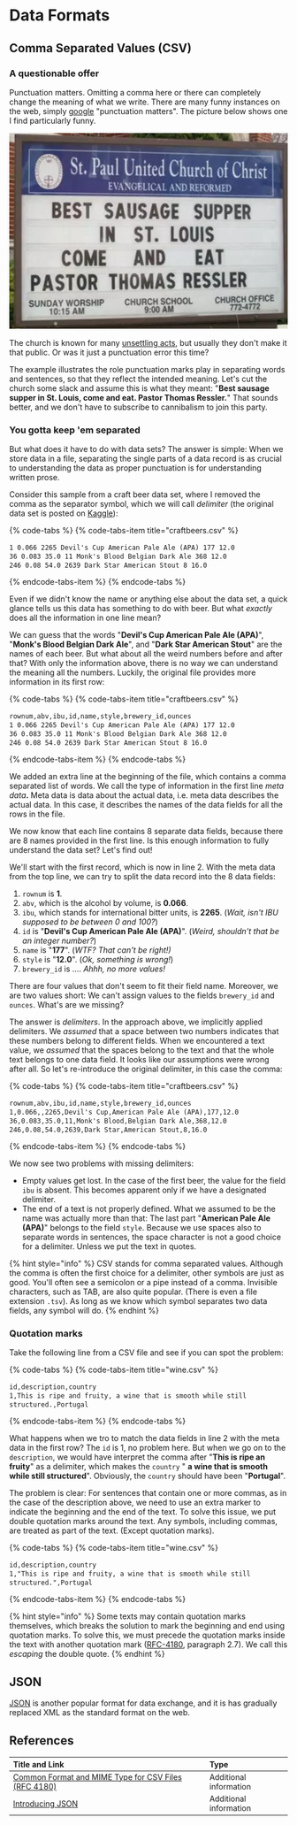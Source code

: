 # Data Formats

## Comma Separated Values \(CSV\)

### A questionable offer

Punctuation matters. Omitting a comma here or there can completely change the meaning of what we write. There are many funny instances on the web, simply [google](http://bfy.tw/JVRe) "punctuation matters". The picture below shows one I find particularly funny.

![Do you want to join this party?](../../../.gitbook/assets/eat_the_pastor.png)

The church is known for many [unsettling acts](https://www.bbc.com/news/world-44209971), but usually they don't make it that public. Or was it just a punctuation error this time?

The example illustrates the role punctuation marks play in separating words and sentences, so that they reflect the intended meaning. Let's cut the church some slack and assume this is what they meant: "**Best sausage supper in St. Louis, come and eat. Pastor Thomas Ressler.**" That sounds better, and we don't have to subscribe to cannibalism to join this party. 

### You gotta keep 'em separated

But what does it have to do with data sets? The answer is simple: When we store data in a file, separating the single parts of a data record is as crucial to understanding the data as proper punctuation is for understanding written prose.

Consider this sample from a craft beer data set, where I removed the comma as the separator symbol, which we will call _delimiter_ \(the original data set is posted on [Kaggle](https://www.kaggle.com/nickhould/craft-cans#beers.csv)\):

{% code-tabs %}
{% code-tabs-item title="craftbeers.csv" %}
```text
1 0.066 2265 Devil's Cup American Pale Ale (APA) 177 12.0
36 0.083 35.0 11 Monk's Blood Belgian Dark Ale 368 12.0
246 0.08 54.0 2639 Dark Star American Stout 8 16.0
```
{% endcode-tabs-item %}
{% endcode-tabs %}

Even if we didn't know the name or anything else about the data set, a quick glance tells us this data has something to do with beer. But what _exactly_ does all the information in one line mean? 

We can guess that the words "**Devil's Cup American Pale Ale \(APA\)**", "**Monk's Blood Belgian Dark Ale**", and "**Dark Star American Stout**" are the names of each beer. But what about all the weird numbers before and after that? With only the information above, there is no way we can understand the meaning all the numbers. Luckily, the original file provides more information in its first row:

{% code-tabs %}
{% code-tabs-item title="craftbeers.csv" %}
```text
rownum,abv,ibu,id,name,style,brewery_id,ounces
1 0.066 2265 Devil's Cup American Pale Ale (APA) 177 12.0
36 0.083 35.0 11 Monk's Blood Belgian Dark Ale 368 12.0
246 0.08 54.0 2639 Dark Star American Stout 8 16.0
```
{% endcode-tabs-item %}
{% endcode-tabs %}

We added an extra line at the beginning of the file, which contains a comma separated list of words. We call the type of information in the first line _meta data_**.** Meta data is data about the actual data, i.e. meta data describes the actual data. In this case, it describes the names of the data fields for all the rows in the file.

We now know that each line contains 8 separate data fields, because there are 8 names provided in the first line. Is this enough information to fully understand the data set? Let's find out!

We'll start with the first record, which is now in line 2. With the meta data from the top line, we can try to split the data record into the 8 data fields:

1. `rownum` is **1**.
2. `abv`, which is the alcohol by volume, is **0.066**.
3. `ibu`, which stands for international bitter units, is **2265**. \(_Wait, isn't IBU supposed to be between 0 and 100?_\)
4. `id` is "**Devil's Cup American Pale Ale \(APA\)**". \(_Weird, shouldn't that be an integer number?_\)
5. `name` is "**177**". \(_WTF? That can't be right!\)_
6. `style` is "**12.0**". \(_Ok, something is wrong!_\)
7. `brewery_id` is .... _Ahhh, no more values!_

There are four values that don't seem to fit their field name. Moreover, we are two values short: We can't assign values to the fields `brewery_id` and `ounces`. What's are we missing?

The answer is _delimiters_. In the approach above, we implicitly applied delimiters. We _assumed_ that a space between two numbers indicates that these numbers belong to different fields. When we encountered a text value, we _assumed_ that the spaces belong to the text and that the whole text belongs to one data field. It looks like our assumptions were wrong after all. So let's re-introduce the original delimiter, in this case the comma:

{% code-tabs %}
{% code-tabs-item title="craftbeers.csv" %}
```text
rownum,abv,ibu,id,name,style,brewery_id,ounces
1,0.066,,2265,Devil's Cup,American Pale Ale (APA),177,12.0
36,0.083,35.0,11,Monk's Blood,Belgian Dark Ale,368,12.0
246,0.08,54.0,2639,Dark Star,American Stout,8,16.0
```
{% endcode-tabs-item %}
{% endcode-tabs %}

We now see two problems with missing delimiters:

* Empty values get lost. In the case of the first beer, the value for the field `ibu` is absent. This becomes apparent only if we have a designated delimiter.
* The end of a text is not properly defined. What we assumed to be the name was actually more than that: The last part "**American Pale Ale \(APA\)**" belongs to the field `style`. Because we use spaces also to separate words in sentences, the space character is not a good choice for a delimiter. Unless we put the text in quotes.

{% hint style="info" %}
CSV stands for comma separated values. Although the comma is often the first choice for a delimiter, other symbols are just as good. You'll often see a semicolon or a pipe instead of a comma. Invisible characters, such as TAB, are also quite popular. \(There is even a file extension `.tsv`\). As long as we know which symbol separates two data fields, any symbol will do.
{% endhint %}

### Quotation marks

Take the following line from a CSV file and see if you can spot the problem:

{% code-tabs %}
{% code-tabs-item title="wine.csv" %}
```text
id,description,country
1,This is ripe and fruity, a wine that is smooth while still structured.,Portugal
```
{% endcode-tabs-item %}
{% endcode-tabs %}

What happens when we tro to match the data fields in line 2 with the meta data in the first row? The `id` is 1, no problem here. But when we go on to the `description`, we would have interpret the comma after "**This is ripe an fruity**" as a delimiter, which makes the `country` " **a wine that is smooth while still structured**". Obviously, the `country` should have been "**Portugal**".

The problem is clear: For sentences that contain one or more commas, as in the case of the description above, we need to use an extra marker to indicate the beginning and the end of the text. To solve this issue, we put double quotation marks around the text. Any symbols, including commas, are treated as part of the text. \(Except quotation marks\).

{% code-tabs %}
{% code-tabs-item title="wine.csv" %}
```text
id,description,country
1,"This is ripe and fruity, a wine that is smooth while still structured.",Portugal
```
{% endcode-tabs-item %}
{% endcode-tabs %}

{% hint style="info" %}
Some texts may contain quotation marks themselves, which breaks the solution to mark the beginning and end using quotation marks. To solve this, we must precede the quotation marks inside the text with another quotation mark \([RFC-4180](https://tools.ietf.org/html/rfc4180), paragraph 2.7\). We call this _escaping_ the double quote.
{% endhint %}

## JSON

[JSON](http://www.json.org/) is another popular format for data exchange, and it is has gradually replaced XML as the standard format on the web. 

## References

| Title and Link | Type |
| :--- | :--- |
| [Common Format and MIME Type for CSV Files \(RFC 4180\)](https://tools.ietf.org/html/rfc4180) | Additional information |
| [Introducing JSON](https://www.json.org/) | Additional information |



